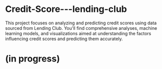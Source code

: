# Credit-Score---lending-club
This project focuses on analyzing and predicting credit scores using data sourced from Lending Club. You'll find comprehensive analyses, machine learning models, and visualizations aimed at understanding the factors influencing credit scores and predicting them accurately.

# (in progress)
